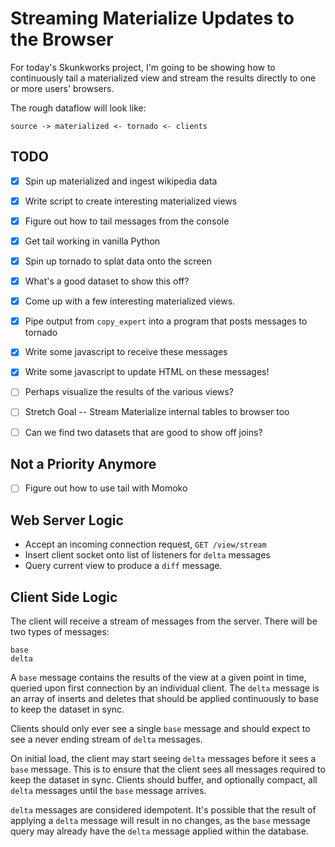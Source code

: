 # Streaming Materialize Updates to the Browser

For today's Skunkworks project, I'm going to be showing how to continuously tail a materialized
view and stream the results directly to one or more users' browsers.

The rough dataflow will look like:

    source -> materialized <- tornado <- clients

## TODO

- [x] Spin up materialized and ingest wikipedia data
- [x] Write script to create interesting materialized views
- [x] Figure out how to tail messages from the console
- [x] Get tail working in vanilla Python
- [x] Spin up tornado to splat data onto the screen
- [x] What's a good dataset to show this off?
- [x] Come up with a few interesting materialized views.
- [x] Pipe output from `copy_expert` into a program that posts messages to tornado
- [x] Write some javascript to receive these messages
- [x] Write some javascript to update HTML on these messages!
- [ ] Perhaps visualize the results of the various views?

- [ ] Stretch Goal -- Stream Materialize internal tables to browser too
- [ ] Can we find two datasets that are good to show off joins?

## Not a Priority Anymore

- [ ] Figure out how to use tail with Momoko

## Web Server Logic

- Accept an incoming connection request, `GET /view/stream`
- Insert client socket onto list of listeners for `delta` messages
- Query current view to produce a `diff` message.

## Client Side Logic

The client will receive a stream of messages from the server. There will be two types of messages:

    base
    delta

A `base` message contains the results of the view at a given point in time, queried upon first
connection by an individual client. The `delta` message is an array of inserts and deletes that
should be applied continuously to base to keep the dataset in sync.

Clients should only ever see a single `base` message and should expect to see a never ending
stream of `delta` messages.

On initial load, the client may start seeing `delta` messages before it sees a `base` message.
This is to ensure that the client sees all messages required to keep the dataset in sync. Clients
should buffer, and optionally compact, all `delta` messages until the `base` message arrives.

`delta` messages are considered idempotent. It's possible that the result of applying a `delta`
message will result in no changes, as the `base` message query may already have the `delta`
message applied within the database.
